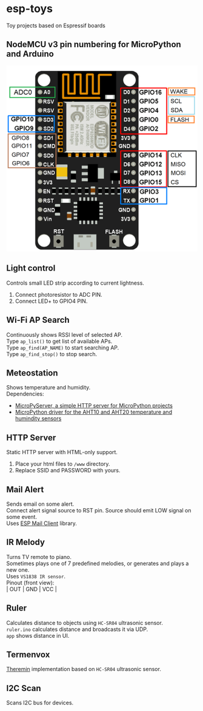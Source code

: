 # esp-toys
Toy projects based on Espressif boards

## NodeMCU v3 pin numbering for MicroPython and Arduino
![image_1](https://raw.githubusercontent.com/lxxxxl/esp-toys/master/images/pins.png?raw=true)  

## Light control
Controls small LED strip according to current lightness.  
1. Connect photoresistor to ADC PIN.  
2. Connect LED+ to GPIO4 PIN.  

## Wi-Fi AP Search
Continuously shows RSSI level of selected AP.  
Type `ap_list()` to get list of available APs.  
Type `ap_find(AP_NAME)` to start searching AP.  
Type `ap_find_stop()` to stop search.  

## Meteostation
Shows temperature and humidity.  
Dependencies:  
- [MicroPyServer, a simple HTTP server for MicroPython projects](https://github.com/troublegum/micropyserver)  
- [MicroPython driver for the AHT10 and AHT20 temperature and humindity sensors](https://github.com/targetblank/micropython_ahtx0)  

## HTTP Server
Static HTTP server with HTML-only support.  
1. Place your html files to `/www` directory.  
2. Replace SSID and PASSWORD with yours.  

## Mail Alert
Sends email on some alert.  
Connect alert signal source to RST pin. Source should emit LOW signal on some event.  
Uses [ESP Mail Client](https://github.com/mobizt/ESP-Mail-Client) library.

## IR Melody
Turns TV remote to piano.  
Sometimes plays one of 7 predefined melodies, or generates and plays a new one.  
Uses `VS1838 IR sensor`.  
Pinout (front view):  
| OUT | GND | VCC |

## Ruler
Calculates distance to objects using `HC-SR04` ultrasonic sensor.  
`ruler.ino` calculates distance and broadcasts it via UDP.  
`app` shows distance in UI.

## Termenvox
[Theremin](https://en.wikipedia.org/wiki/Theremin) implementation based on `HC-SR04` ultrasonic sensor.  

## I2C Scan
Scans I2C bus for devices.  
